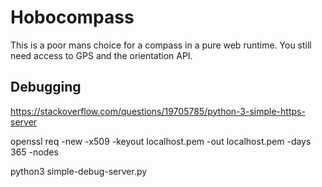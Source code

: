 # Hobocompass

This is a poor mans choice for a compass in a pure web runtime. You still need access to GPS and the orientation API.

## Debugging

https://stackoverflow.com/questions/19705785/python-3-simple-https-server

openssl req -new -x509 -keyout localhost.pem -out localhost.pem -days 365 -nodes

python3 simple-debug-server.py

